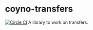# coyno-transfers
[![Circle CI](https://circleci.com/gh/coyno/coyno-transfers/tree/develop.svg?style=svg&circle-token=ab83d406698ab558f925662e6c34757f5edad177)](https://circleci.com/gh/coyno/coyno-transfers/tree/develop)
A library to work on transfers.

